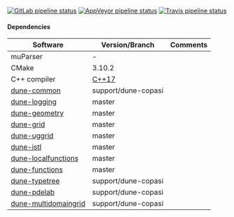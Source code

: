 [![GitLab pipeline status](https://gitlab.dune-project.org/santiago.ospina/dune-copasi/badges/master/pipeline.svg)](https://gitlab.dune-project.org/santiago.ospina/dune-copasi/commits/master)
[![AppVeyor pipeline status](https://ci.appveyor.com/api/projects/status/6605joy2w17qvca8/branch/master?svg=true)](https://ci.appveyor.com/project/SoilRos/dune-copasi)
[![Travis pipeline status](https://travis-ci.org/SoilRos/dune-copasi.svg?branch=master)](https://travis-ci.org/SoilRos/dune-copasi/branches)

#### Dependencies

| Software | Version/Branch | Comments |
| ---------| -------------- | -------- |
| muParser | - |
| CMake | 3.10.2 |
| C++ compiler | [C++17](https://en.wikipedia.org/wiki/List_of_compilers#C++_compilers) | 
| [dune-common](https://gitlab.dune-project.org/santiago.ospina/dune-common) | support/dune-copasi
| [dune-logging](https://gitlab.dune-project.org/staging/dune-logging) | master
| [dune-geometry](https://gitlab.dune-project.org/core/dune-geometry) | master
| [dune-grid](https://gitlab.dune-project.org/core/dune-grid) | master
| [dune-uggrid](https://gitlab.dune-project.org/staging/dune-uggrid) | master
| [dune-istl](https://gitlab.dune-project.org/core/dune-istl) | master
| [dune-localfunctions](https://gitlab.dune-project.org/core/dune-localfunctions) | master
| [dune-functions](https://gitlab.dune-project.org/staging/dune-functions) | master
| [dune-typetree](https://gitlab.dune-project.org/santiago.ospina/dune-typetree) | support/dune-copasi
| [dune-pdelab](https://gitlab.dune-project.org/santiago.ospina/dune-pdelab) | support/dune-copasi
| [dune-multidomaingrid](https://gitlab.dune-project.org/santiago.ospina/dune-multidomaingrid) | support/dune-copasi

<!-- 
Preparing the Sources
=========================

Additional to the software mentioned in README you'll need the
following programs installed on your system:

```
  cmake >= 2.8.12
```

Getting started
---------------

If these preliminaries are met, you should run

```
  dunecontrol all
```

which will find all installed dune modules as well as all dune modules
(not installed) which sources reside in a subdirectory of the current
directory. Note that if dune is not installed properly you will either
have to add the directory where the `dunecontrol` script resides (probably
`./dune-common/bin`) to your path or specify the relative path of the script.

Most probably you'll have to provide additional information to `dunecontrol`
(e. g. compilers, configure options) and/or make options.

The most convenient way is to use options files in this case. The files
define four variables:

```
CMAKE_FLAGS      flags passed to cmake (during configure)
```

An example options file might look like this:

```bash
#use this options to configure and make if no other options are given
CMAKE_FLAGS=" \
-DCMAKE_CXX_COMPILER=g++-5 \
-DCMAKE_CXX_FLAGS='-Wall -pedantic' \
-DCMAKE_INSTALL_PREFIX=/install/path" #Force g++-5 and set compiler flags
```

If you save this information into example.opts you can pass the opts file to
dunecontrol via the `--opts option`, e. g.

```bash
  dunecontrol --opts=example.opts all
```

More info
---------

See

```bash
     dunecontrol --help
```

for further options.


The full build system is described in the `dune-common/doc/buildsystem` (Git version) or under `share/doc/dune-common/buildsystem` if you installed DUNE! -->